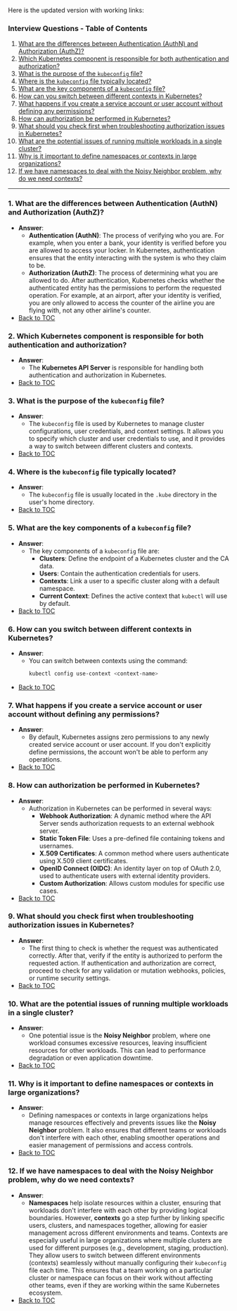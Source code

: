 Here is the updated version with working links:

### Interview Questions - Table of Contents

1. [What are the differences between Authentication (AuthN) and Authorization (AuthZ)?](#question-1-what-are-the-differences-between-authentication-authn-and-authorization-authz)
2. [Which Kubernetes component is responsible for both authentication and authorization?](#question-2-which-kubernetes-component-is-responsible-for-both-authentication-and-authorization)
3. [What is the purpose of the `kubeconfig` file?](#question-3-what-is-the-purpose-of-the-kubeconfig-file)
4. [Where is the `kubeconfig` file typically located?](#question-4-where-is-the-kubeconfig-file-typically-located)
5. [What are the key components of a `kubeconfig` file?](#question-5-what-are-the-key-components-of-a-kubeconfig-file)
6. [How can you switch between different contexts in Kubernetes?](#question-6-how-can-you-switch-between-different-contexts-in-kubernetes)
7. [What happens if you create a service account or user account without defining any permissions?](#question-7-what-happens-if-you-create-a-service-account-or-user-account-without-defining-any-permissions)
8. [How can authorization be performed in Kubernetes?](#question-8-how-can-authorization-be-performed-in-kubernetes)
9. [What should you check first when troubleshooting authorization issues in Kubernetes?](#question-9-what-should-you-check-first-when-troubleshooting-authorization-issues-in-kubernetes)
10. [What are the potential issues of running multiple workloads in a single cluster?](#question-10-what-are-the-potential-issues-of-running-multiple-workloads-in-a-single-cluster)
11. [Why is it important to define namespaces or contexts in large organizations?](#question-11-why-is-it-important-to-define-namespaces-or-contexts-in-large-organizations)
12. [If we have namespaces to deal with the Noisy Neighbor problem, why do we need contexts?](#question-12-if-we-have-namespaces-to-deal-with-the-noisy-neighbor-problem-why-do-we-need-contexts)

---

### 1. What are the differences between Authentication (AuthN) and Authorization (AuthZ)?
- **Answer**: 
  - **Authentication (AuthN)**: The process of verifying who you are. For example, when you enter a bank, your identity is verified before you are allowed to access your locker. In Kubernetes, authentication ensures that the entity interacting with the system is who they claim to be.
  - **Authorization (AuthZ)**: The process of determining what you are allowed to do. After authentication, Kubernetes checks whether the authenticated entity has the permissions to perform the requested operation. For example, at an airport, after your identity is verified, you are only allowed to access the counter of the airline you are flying with, not any other airline's counter.
- [Back to TOC](#interview-questions---table-of-contents)

### 2. Which Kubernetes component is responsible for both authentication and authorization?
- **Answer**: 
  - The **Kubernetes API Server** is responsible for handling both authentication and authorization in Kubernetes.
- [Back to TOC](#interview-questions---table-of-contents)

### 3. What is the purpose of the `kubeconfig` file?
- **Answer**: 
  - The `kubeconfig` file is used by Kubernetes to manage cluster configurations, user credentials, and context settings. It allows you to specify which cluster and user credentials to use, and it provides a way to switch between different clusters and contexts.
- [Back to TOC](#interview-questions---table-of-contents)

### 4. Where is the `kubeconfig` file typically located?
- **Answer**: 
  - The `kubeconfig` file is usually located in the `.kube` directory in the user's home directory.
- [Back to TOC](#interview-questions---table-of-contents)

### 5. What are the key components of a `kubeconfig` file?
- **Answer**: 
  - The key components of a `kubeconfig` file are:
    - **Clusters**: Define the endpoint of a Kubernetes cluster and the CA data.
    - **Users**: Contain the authentication credentials for users.
    - **Contexts**: Link a user to a specific cluster along with a default namespace.
    - **Current Context**: Defines the active context that `kubectl` will use by default.
- [Back to TOC](#interview-questions---table-of-contents)

### 6. How can you switch between different contexts in Kubernetes?
- **Answer**: 
  - You can switch between contexts using the command:
    ```bash
    kubectl config use-context <context-name>
    ```
- [Back to TOC](#interview-questions---table-of-contents)

### 7. What happens if you create a service account or user account without defining any permissions?
- **Answer**: 
  - By default, Kubernetes assigns zero permissions to any newly created service account or user account. If you don't explicitly define permissions, the account won't be able to perform any operations.
- [Back to TOC](#interview-questions---table-of-contents)

### 8. How can authorization be performed in Kubernetes?
- **Answer**: 
  - Authorization in Kubernetes can be performed in several ways:
    - **Webhook Authorization**: A dynamic method where the API Server sends authorization requests to an external webhook server.
    - **Static Token File**: Uses a pre-defined file containing tokens and usernames.
    - **X.509 Certificates**: A common method where users authenticate using X.509 client certificates.
    - **OpenID Connect (OIDC)**: An identity layer on top of OAuth 2.0, used to authenticate users with external identity providers.
    - **Custom Authorization**: Allows custom modules for specific use cases.
- [Back to TOC](#interview-questions---table-of-contents)

### 9. What should you check first when troubleshooting authorization issues in Kubernetes?
- **Answer**: 
  - The first thing to check is whether the request was authenticated correctly. After that, verify if the entity is authorized to perform the requested action. If authentication and authorization are correct, proceed to check for any validation or mutation webhooks, policies, or runtime security settings.
- [Back to TOC](#interview-questions---table-of-contents)

### 10. What are the potential issues of running multiple workloads in a single cluster?
- **Answer**: 
  - One potential issue is the **Noisy Neighbor** problem, where one workload consumes excessive resources, leaving insufficient resources for other workloads. This can lead to performance degradation or even application downtime.
- [Back to TOC](#interview-questions---table-of-contents)

### 11. Why is it important to define namespaces or contexts in large organizations?
- **Answer**: 
  - Defining namespaces or contexts in large organizations helps manage resources effectively and prevents issues like the **Noisy Neighbor** problem. It also ensures that different teams or workloads don't interfere with each other, enabling smoother operations and easier management of permissions and access controls.
- [Back to TOC](#interview-questions---table-of-contents)

### 12. If we have namespaces to deal with the Noisy Neighbor problem, why do we need contexts?
- **Answer**: 
  - **Namespaces** help isolate resources within a cluster, ensuring that workloads don't interfere with each other by providing logical boundaries. However, **contexts** go a step further by linking specific users, clusters, and namespaces together, allowing for easier management across different environments and teams. Contexts are especially useful in large organizations where multiple clusters are used for different purposes (e.g., development, staging, production). They allow users to switch between different environments (contexts) seamlessly without manually configuring their `kubeconfig` file each time. This ensures that a team working on a particular cluster or namespace can focus on their work without affecting other teams, even if they are working within the same Kubernetes ecosystem.
- [Back to TOC](#interview-questions---table-of-contents)
